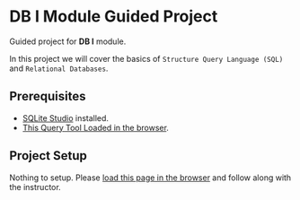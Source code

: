 # DB I Module Guided Project

Guided project for **DB I** module.

In this project we will cover the basics of `Structure Query Language (SQL)` and `Relational Databases`.

## Prerequisites

- [SQLite Studio](https://sqlitestudio.pl/index.rvt?act=download) installed.
- [This Query Tool Loaded in the browser](https://www.w3schools.com/Sql/tryit.asp?filename=trysql_select_top).

## Project Setup

Nothing to setup. Please [load this page in the browser](https://www.w3schools.com/Sql/tryit.asp?filename=trysql_select_top) and follow along with the instructor.
